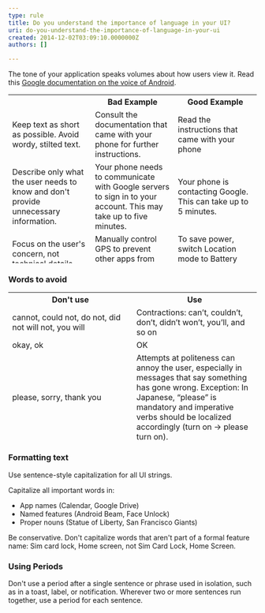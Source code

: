 ```yaml
---
type: rule
title: Do you understand the importance of language in your UI?
uri: do-you-understand-the-importance-of-language-in-your-ui
created: 2014-12-02T03:09:10.0000000Z
authors: []

---
```




<span class='intro'> The tone of your application speaks volumes about how users view it. Read this <a href="http&#58;//developer.android.com/design/style/writing.html">Google documentation on the voice of Android</a>. </span>

<table width="670" height="342" cellspacing="0" class="ssw15-rteTable-default "><tbody><tr class="ssw15-rteTableHeaderRow-default"><th class="ssw15-rteTableHeaderEvenCol-default" style="width&#58;33.3333%;">​</th><th class="ssw15-rteTableHeaderOddCol-default" style="width&#58;33.3333%;">​Bad Example</th><th class="ssw15-rteTableHeaderEvenCol-default" style="width&#58;33.3333%;">​Good Example</th></tr><tr class="ssw15-rteTableOddRow-default"><td class="ssw15-rteTableEvenCol-default">Keep text as short as possible. Avoid wordy, stilted text​.</td><td class="ssw15-rteTableOddCol-default">Consult the documentation that came with your phone for further instructions.​</td><td class="ssw15-rteTableEvenCol-default">Read the instructions that came with your phone</td></tr><tr class="ssw15-rteTableEvenRow-default"><td class="ssw15-rteTableEvenCol-default">Describe only what the user needs to know and don't provide unnecessary information.</td><td class="ssw15-rteTableOddCol-default">​Your phone needs to communicate with Google servers to sign in to your account. This may take up to five minutes.</td><td class="ssw15-rteTableEvenCol-default">​Your phone is contacting Google. This can take up to 5 minutes.</td></tr><tr class="ssw15-rteTableOddRow-default"><td class="ssw15-rteTableEvenCol-default">​Focus on the user's concern, not technical details</td><td class="ssw15-rteTableOddCol-default">Manually control GPS to prevent other apps from using it.</td><td class="ssw15-rteTableEvenCol-default">​To save power, switch Location mode to Battery saving</td></tr><tr class="ssw15-rteTableEvenRow-default"><td class="ssw15-rteTableEvenCol-default">​Put the most important thing first</td><td class="ssw15-rteTableOddCol-default">​77 other people +1’d this, including Larry Page</td><td class="ssw15-rteTableEvenCol-default">Larry Page and 76 others +1’d this​</td></tr><tr class="ssw15-rteTableOddRow-default"><td class="ssw15-rteTableEvenCol-default">​Put the user's goal first</td><td class="ssw15-rteTableOddCol-default">Touch Next to complete setup using a Wi-Fi connection​</td><td class="ssw15-rteTableEvenCol-default">To finish setup using Wi-Fi, touch Next​</td></tr><tr class="ssw15-rteTableEvenRow-default"><td class="ssw15-rteTableEvenCol-default">Avoid being confusing or annoying​</td><td class="ssw15-rteTableOddCol-default">​Sorry! Activity MyAppActivity (in application MyApp) is not responding.</td><td class="ssw15-rteTableEvenCol-default">MyApp isn’t responding. Do you want to close it?​</td></tr></tbody></table><h3 class="ssw15-rteElement-H3">Words to avoid</h3><table width="670" height="302" cellspacing="0" class="ssw15-rteTable-default"><tbody><tr class="ssw15-rteTableHeaderRow-default"><th class="ssw15-rteTableHeaderEvenCol-default" style="width&#58;50%;">Don't use​</th><th class="ssw15-rteTableHeaderOddCol-default" style="width&#58;50%;">​Use</th></tr><tr class="ssw15-rteTableOddRow-default"><td class="ssw15-rteTableEvenCol-default">​cannot, could not, do not, did not will not, you will</td><td class="ssw15-rteTableOddCol-default">​Contractions&#58; can’t, couldn’t, don’t, didn’t won’t, you’ll, and so on</td></tr><tr class="ssw15-rteTableEvenRow-default"><td class="ssw15-rteTableEvenCol-default">​okay, ok</td><td class="ssw15-rteTableOddCol-default">​OK</td></tr><tr class="ssw15-rteTableOddRow-default"><td class="ssw15-rteTableEvenCol-default">​please, sorry, thank you</td><td class="ssw15-rteTableOddCol-default">Attempts at politeness can annoy the user, especially in messages that say something has gone wrong. Exception&#58; In Japanese, “please” is mandatory and imperative verbs should be localized accordingly (turn on -&gt; please turn on).​</td></tr><tr class="ssw15-rteTableEvenRow-default"><td class="ssw15-rteTableEvenCol-default">fail, failed, negative language​</td><td class="ssw15-rteTableOddCol-default">​In general, use positive phrasing (for example, “do” rather than “don’t,” except in cases such as “Don’t show again,” “Can’t connect,” and so on.) </td></tr><tr class="ssw15-rteTableOddRow-default"><td class="ssw15-rteTableEvenCol-default">me, I, my, mine​</td><td class="ssw15-rteTableOddCol-default">​you, your, yours</td></tr><tr class="ssw15-rteTableEvenRow-default"><td class="ssw15-rteTableEvenCol-default">Are you sure? Warning!​</td><td class="ssw15-rteTableOddCol-default">Tell user the consequence instead, for example, &quot;You’ll lose all photos and media&quot;​</td></tr></tbody></table><h3 class="ssw15-rteElement-H3">Formatting text</h3><p>Use sentence-style capitalization for all UI strings.</p><p>Capitalize all important words in&#58;</p><ul><li>App names (Calendar, Google Drive)</li><li>Named features (Android Beam, Face Unlock)</li><li>Proper nouns (Statue of Liberty, San Francisco Giants)</li></ul><p>Be conservative. Don't capitalize words that aren't part of a formal feature name&#58; Sim card lock, Home screen, not Sim Card Lock, Home Screen.</p><h3 class="ssw15-rteElement-H3">Using Periods </h3><p>Don't use a period after a single sentence or phrase used in isolation, such as in a toast, label, or notification. Wherever two or more sentences run together, use a period for each sentence.</p>



